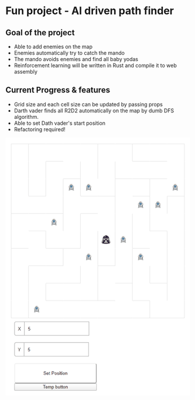 # Fun project - AI driven path finder

## Goal of the project
* Able to add enemies on the map
* Enemies automatically try to catch the mando
* The mando avoids enemies and find all baby yodas 
* Reinforcement learning will be written in Rust and compile it to web assembly

## Current Progress & features

* Grid size and each cell size can be updated by passing props
* Darth vader finds all R2D2 automatically on the map by dumb DFS algorithm.
* Able to set Dath vader's start position
* Refactoring required!

![Screenshot](/public/screenshot/04_02_2020.gif)
